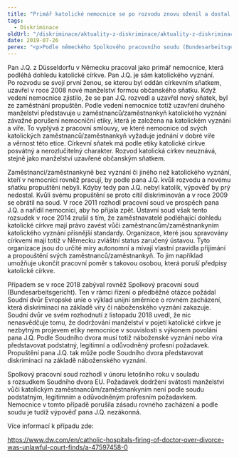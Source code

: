 ```yaml
---
title: "Primář katolické nemocnice se po rozvodu znovu oženil a dostal kvůli tomu výpověď. Soud to označil za diskriminaci."
tags:
  - Diskriminace
oldUrl: "/diskriminace/aktuality-z-diskriminace/aktuality-z-diskriminace-2019/primar-katolicke-nemocnice-se-po-rozvodu-znovu-ozenil-a-dostal-kvuli-tomu-vypoved-soud-to-o/"
date: 2019-07-26
perex: "<p>Podle německého Spolkového pracovního soudu (Bundesarbeitsgericht) není dodržení svátosti manželství u zaměstnanců/zaměstnankyň katolického vyznání legitimním profesním požadavkem.</p>"
---
```


<!-- imported from the old website -->

<p>Pan J.Q. z Düsseldorfu v Německu pracoval jako primář nemocnice, která podléhá dohledu katolické církve. Pan J.Q. je sám katolického vyznání. Po rozvodu se svojí první ženou, se kterou byl oddán církevním sňatkem, uzavřel v roce 2008 nové manželství formou občanského sňatku. Když vedení nemocnice zjistilo, že se pan J.Q. rozvedl a uzavřel nový sňatek, byl ze zaměstnání propuštěn. Podle vedení nemocnice totiž uzavření druhého manželství představuje u zaměstnanců/zaměstnankyň katolického vyznání závažné porušení nemocniční etiky, která je založena na katolickém vyznání a víře. To vyplývá z pracovní smlouvy, ve které nemocnice od svých katolických zaměstnanců/zaměstnankyň vyžaduje jednání v dobré víře a věrnost této etice. Církevní sňatek má podle etiky katolické církve posvátný a nerozlučitelný charakter. Rozvod katolická církev neuznává, stejně jako manželství uzavřené občanským sňatkem. </p> <p>Zaměstnanci/zaměstnankyně bez vyznání či jiného než katolického vyznání, kteří v nemocnici rovněž pracují, by podle pana J.Q. kvůli rozvodu a novému sňatku propuštěni nebyli. Kdyby tedy pan J.Q. nebyl katolík, výpověď by prý nedostal. Kvůli svému propuštění se proto cítil diskriminován a v roce 2009 se obrátil na soud. V roce 2011 rozhodl pracovní soud ve prospěch pana J.Q. a nařídil nemocnici, aby ho přijala zpět. Ústavní soud však tento rozsudek v roce 2014 zrušil s tím, že zaměstnavatelé podléhající dohledu katolické církve mají právo zavést vůči zaměstnancům/zaměstnankyním katolického vyznání přísnější standardy. Organizace, které jsou spravovány církvemi mají totiž v Německu zvláštní status zaručený ústavou. Tyto organizace jsou do určité míry autonomní a mívají vlastní pravidla přijímání a propouštění svých zaměstnanců/zaměstnankyň. To jim například umožňuje ukončit pracovní poměr s takovou osobou, která poruší předpisy katolické církve. </p> <p>Případem se v roce 2018 zabýval rovněž Spolkový pracovní soud (Bundesarbeitsgericht). Ten v rámci řízení o předběžné otázce požádal Soudní dvůr Evropské unie o výklad unijní směrnice o rovném zacházení, která diskriminaci na základě víry či náboženského vyznání zakazuje. Soudní dvůr ve svém rozhodnutí z listopadu 2018 uvedl, že nic nenasvědčuje tomu, že dodržování manželství v pojetí katolické církve je nezbytným projevem etiky nemocnice v souvislosti s výkonem povolání pana J.Q. Podle Soudního dvora musí totiž náboženské vyznání nebo víra představovat podstatný, legitimní a odůvodněný profesní požadavek. Propuštění pana J.Q. tak může podle Soudního dvora představovat diskriminaci na základě náboženského vyznání.</p> <p>Spolkový pracovní soud rozhodl v únoru letošního roku v souladu s rozsudkem Soudního dvora EU. Požadavek dodržení svátosti manželství vůči katolickým zaměstnancům/zaměstnankyním není podle soudu podstatným, legitimním a odůvodněným profesním požadavkem. Nemocnice v tomto případě porušila zásadu rovného zacházení a podle soudu je tudíž výpověď pana J.Q. nezákonná.</p> <p></p> <p>Více informací k případu zde:</p> <a href="https://www.dw.com/en/catholic-hospitals-firing-of-doctor-over-divorce-was-unlawful-court-finds/a-47597458-0" target="_blank">https://www.dw.com/en/catholic-hospitals-firing-of-doctor-over-divorce-was-unlawful-court-finds/a-47597458-0</a>
